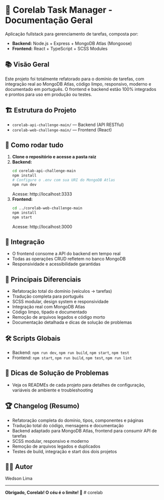 # 📝 Corelab Task Manager - Documentação Geral

Aplicação fullstack para gerenciamento de tarefas, composta por:
- **Backend:** Node.js + Express + MongoDB Atlas (Mongoose)
- **Frontend:** React + TypeScript + SCSS Modules

## 📚 Visão Geral

Este projeto foi totalmente refatorado para o domínio de tarefas, com integração real ao MongoDB Atlas, código limpo, responsivo, moderno e documentado em português. O frontend e backend estão 100% integrados e prontos para uso em produção ou testes.

## 🏗️ Estrutura do Projeto

- `corelab-api-challenge-main/` — Backend (API RESTful)
- `corelab-web-challenge-main/` — Frontend (React)

## 🚀 Como rodar tudo

1. **Clone o repositório e acesse a pasta raiz**
2. **Backend:**
   ```bash
   cd corelab-api-challenge-main
   npm install
   # Configure o .env com sua URI do MongoDB Atlas
   npm run dev
   ```
   Acesse: http://localhost:3333
3. **Frontend:**
   ```bash
   cd ../corelab-web-challenge-main
   npm install
   npm start
   ```
   Acesse: http://localhost:3000

## 🔗 Integração
- O frontend consome a API do backend em tempo real
- Todas as operações CRUD refletem no banco MongoDB
- Responsividade e acessibilidade garantidas

## 📝 Principais Diferenciais
- Refatoração total do domínio (veículos → tarefas)
- Tradução completa para português
- SCSS modular, design system e responsividade
- Integração real com MongoDB Atlas
- Código limpo, tipado e documentado
- Remoção de arquivos legados e código morto
- Documentação detalhada e dicas de solução de problemas

## 🛠️ Scripts Globais
- Backend: `npm run dev`, `npm run build`, `npm start`, `npm test`
- Frontend: `npm start`, `npm run build`, `npm test`, `npm run lint`

## 🐞 Dicas de Solução de Problemas
- Veja os READMEs de cada projeto para detalhes de configuração, variáveis de ambiente e troubleshooting

## 🏆 Changelog (Resumo)
- Refatoração completa do domínio, tipos, componentes e páginas
- Tradução total do código, mensagens e documentação
- Backend adaptado para MongoDB Atlas, frontend para consumir API de tarefas
- SCSS modular, responsivo e moderno
- Remoção de arquivos legados e duplicados
- Testes de build, integração e start dos dois projetos

## 👨‍💻 Autor
Wedson Lima

---

**Obrigado, Corelab! O céu é o limite! 🚀**
#   c o r e l a b  
 